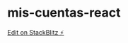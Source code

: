 # mis-cuentas-react

[Edit on StackBlitz ⚡️](https://stackblitz.com/edit/stackblitz-starters-xacocx)
